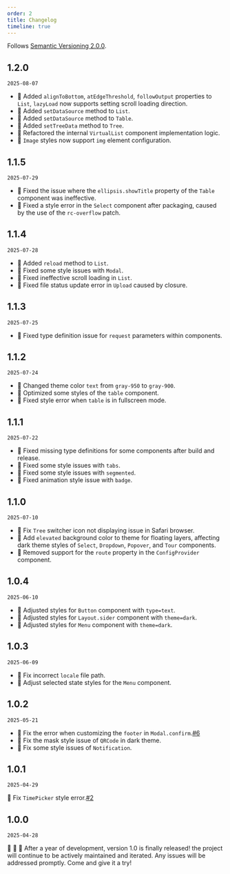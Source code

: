 ```yaml
---
order: 2
title: Changelog
timeline: true
---
```


Follows [Semantic Versioning 2.0.0](http://semver.org/).

## 1.2.0

`2025-08-07`

- 💄 Added `alignToBottom`, `atEdgeThreshold`, `followOutput` properties to `List`, `lazyLoad` now supports setting scroll loading direction.
- 💄 Added `setDataSource` method to `List`.
- 💄 Added `setDataSource` method to `Table`.
- 💄 Added `setTreeData` method to `Tree`.
- 🔧 Refactored the internal `VirtualList` component implementation logic.
- 💄 `Image` styles now support `img` element configuration.

## 1.1.5

`2025-07-29`

- 🐞 Fixed the issue where the `ellipsis.showTitle` property of the `Table` component was ineffective.
- 🐞 Fixed a style error in the `Select` component after packaging, caused by the use of the `rc-overflow` patch.

## 1.1.4

`2025-07-28`

- 🔧 Added `reload` method to `List`.
- 🐞 Fixed some style issues with `Modal`.
- 🐞 Fixed ineffective scroll loading in `List`.
- 🐞 Fixed file status update error in `Upload` caused by closure.

## 1.1.3

`2025-07-25`

- 🐞 Fixed type definition issue for `request` parameters within components.

## 1.1.2

`2025-07-24`

- 💄 Changed theme color `text` from `gray-950` to `gray-900`.
- 💄 Optimized some styles of the `table` component.
- 🐞 Fixed style error when `table` is in fullscreen mode.

## 1.1.1

`2025-07-22`

- 🐞 Fixed missing type definitions for some components after build and release.
- 🐞 Fixed some style issues with `tabs`.
- 🐞 Fixed some style issues with `segmented`.
- 🐞 Fixed animation style issue with `badge`.

## 1.1.0

`2025-07-10`

- 🐞 Fix `Tree` switcher icon not displaying issue in Safari browser.
- 💄 Add `elevated` background color to theme for floating layers, affecting dark theme styles of `Select`, `Dropdown`, `Popover`, and `Tour` components.
- 🔧 Removed support for the `route` property in the `ConfigProvider` component.

## 1.0.4

`2025-06-10`

- 💄 Adjusted styles for `Button` component with `type=text`.
- 💄 Adjusted styles for `Layout.sider` component with `theme=dark`.
- 💄 Adjusted styles for `Menu` component with `theme=dark`.

## 1.0.3

`2025-06-09`

- 🐞 Fix incorrect `locale` file path.
- 💄 Adjust selected state styles for the `Menu` component.

## 1.0.2

`2025-05-21`

- 🐞 Fix the error when customizing the `footer` in `Modal.confirm`.[#6](https://github.com/metisjs/metis-ui/issues/6)
- 💄 Fix the mask style issue of `QRCode` in dark theme.
- 💄 Fix some style issues of `Notification`.

## 1.0.1

`2025-04-29`

🐞 Fix `TimePicker` style error.[#2](https://github.com/metisjs/metis-ui/issues/2)

## 1.0.0

`2025-04-28`

🎉 🎉 🎉 After a year of development, version 1.0 is finally released! the project will continue to be actively maintained and iterated. Any issues will be addressed promptly. Come and give it a try!
